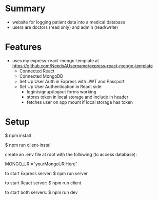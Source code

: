 # Summary
  - website for logging patient data into a medical database
  - users are doctors (read only) and admin (read/write)
# Features
- uses my express-react-mongo-template at https://github.com/NeedsAUsername/express-react-mongo-template
  - Connected React
  - Connected MongoDB
  - Set Up User Auth in Express with JWT and Passport
  - Set Up User Authentication in React side
    - login/signup/logout forms working
    - stores token in local storage and include in header
    - fetches user on app mount if local storage has token
# Setup
$ npm install

$ npm run client-install

create an .env file at root with the following (to access database):

MONGO_URI="yourMongoURIHere"


to start Express server:
$ npm run server

to start React server:
$ npm run client  

to start both servers:
$ npm run dev
